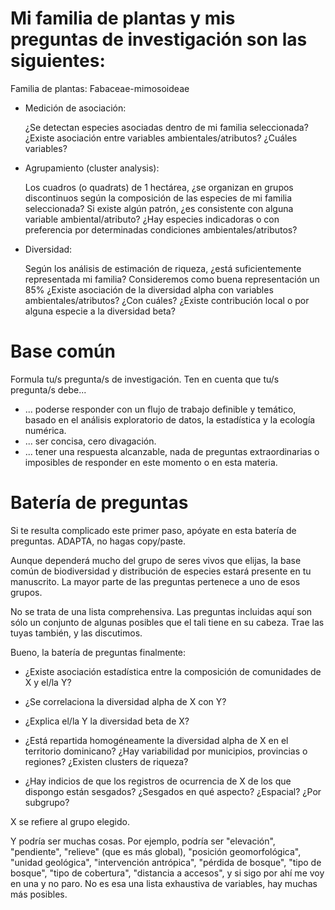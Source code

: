 # Mi familia de plantas y mis preguntas de investigación son las siguientes:

Familia de plantas: Fabaceae-mimosoideae

* Medición de asociación:

    ¿Se detectan especies asociadas dentro de mi familia seleccionada?
    ¿Existe asociación entre variables ambientales/atributos? ¿Cuáles variables?
    
* Agrupamiento (cluster analysis):

    Los cuadros (o quadrats) de 1 hectárea, ¿se organizan en grupos discontinuos según la composición de las especies de mi familia seleccionada?
    Si existe algún patrón, ¿es consistente con alguna variable ambiental/atributo?
    ¿Hay especies indicadoras o con preferencia por determinadas condiciones ambientales/atributos?

* Diversidad:

    Según los análisis de estimación de riqueza, ¿está suficientemente representada mi familia? Consideremos como buena representación un 85%
    ¿Existe asociación de la diversidad alpha con variables ambientales/atributos? ¿Con cuáles?
    ¿Existe contribución local o por alguna especie a la diversidad beta?

# Base común

Formula tu/s pregunta/s de investigación. Ten en cuenta que tu/s pregunta/s debe...

* ... poderse responder con un flujo de trabajo definible y temático, basado en el análisis exploratorio de datos, la estadística y la ecología numérica.
* ... ser concisa, cero divagación.
* ... tener una respuesta alcanzable, nada de preguntas extraordinarias o imposibles de responder en este momento o en esta materia.

# Batería de preguntas

Si te resulta complicado este primer paso, apóyate en esta batería de preguntas. ADAPTA, no hagas copy/paste.

Aunque dependerá mucho del grupo de seres vivos que elijas, la base común de biodiversidad y distribución de especies estará presente en tu manuscrito. La mayor parte de las preguntas pertenece a uno de esos grupos.

No se trata de una lista comprehensiva. Las preguntas incluidas aquí son sólo un conjunto de algunas posibles que el tali tiene en su cabeza. Trae las tuyas también, y las discutimos.

Bueno, la batería de preguntas finalmente:

* ¿Existe asociación estadística entre la composición de comunidades de X y el/la Y?

* ¿Se correlaciona la diversidad alpha de X con Y?

* ¿Explica el/la Y la diversidad beta de X?

* ¿Está repartida homogéneamente la diversidad alpha de X en el territorio dominicano? ¿Hay variabilidad por municipios, provincias o regiones? ¿Existen clusters de riqueza?

* ¿Hay indicios de que los registros de ocurrencia de X de los que dispongo están sesgados? ¿Sesgados en qué aspecto? ¿Espacial? ¿Por subgrupo?

X se refiere al grupo elegido.

Y podría ser muchas cosas. Por ejemplo, podría ser "elevación", "pendiente", "relieve" (que es más global), "posición geomorfológica", "unidad geológica", "intervención antrópica", "pérdida de bosque", "tipo de bosque", "tipo de cobertura", "distancia a accesos", y si sigo por ahí me voy en una y no paro. No es esa una lista exhaustiva de variables, hay muchas más posibles.
